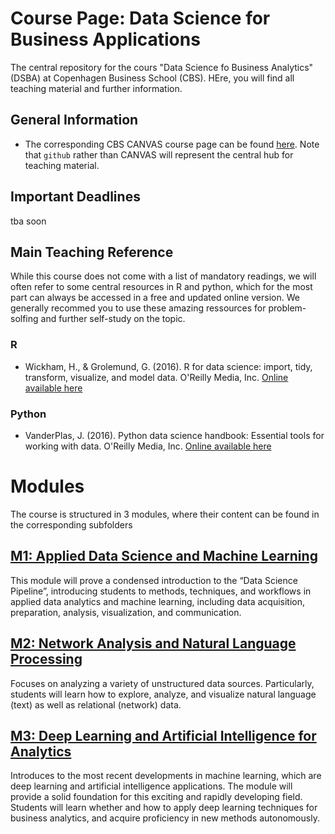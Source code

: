 # Course Page: Data Science for Business Applications
The central repository for the cours "Data Science fo Business Analytics" (DSBA) at Copenhagen Business School (CBS). HEre, you will find all teaching material and further information.

## General Information
* The corresponding CBS CANVAS course page can be found [here](https://cbscanvas.instructure.com/courses/11902). Note that `github` rather than CANVAS will represent the central hub for teaching material.

## Important Deadlines

tba soon

## Main Teaching Reference
While this course does not come with a list of mandatory readings, we will often refer to some central resources in R and python, which for the most part can always be accessed in a free and updated online version.  We generally recommed you to use these amazing ressources for problem-solfing and further self-study on the topic.

### R

* Wickham, H., & Grolemund, G. (2016). R for data science: import, tidy, transform, visualize, and model data. O'Reilly Media, Inc. [Online available here](https://r4ds.had.co.nz/)

### Python

* VanderPlas, J. (2016). Python data science handbook: Essential tools for working with data. O'Reilly Media, Inc. [Online available here](https://jakevdp.github.io/PythonDataScienceHandbook/index.html)

# Modules
The course is structured in 3 modules, where their content can be found in the corresponding subfolders

## [M1: Applied Data Science and Machine Learning](https://github.com/SDS-AAU/dsba-cbs/tree/master/M1)
This module will prove a condensed introduction to the “Data Science Pipeline”, introducing students to methods, techniques, and workflows in applied data analytics and machine learning, including data acquisition, preparation, analysis, visualization, and communication.

## [M2: Network Analysis and Natural Language Processing](https://github.com/SDS-AAU/dsba-cbs/tree/master/M2)
Focuses on analyzing a variety of unstructured data sources. Particularly, students will learn how to explore, analyze, and visualize natural language (text) as well as relational (network) data.

## [M3: Deep Learning and Artificial Intelligence for Analytics](https://github.com/SDS-AAU/dsba-cbs/tree/master/M3)
Introduces to the most recent developments in machine learning, which are deep learning and artificial intelligence applications. The module will provide a solid foundation for this exciting and rapidly developing field. Students will learn whether and how to apply deep learning techniques for business analytics, and acquire proficiency in new methods autonomously.

